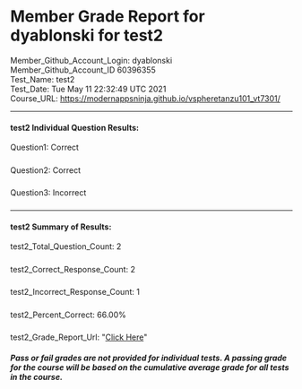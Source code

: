 # Member Grade Report for dyablonski for test2  
   
Member_Github_Account_Login: dyablonski  
Member_Github_Account_ID 60396355  
Test_Name: test2  
Test_Date: Tue May 11 22:32:49 UTC 2021  
Course_URL: https://modernappsninja.github.io/vspheretanzu101_vt7301/  
   
---  
#### test2 Individual Question Results:  
Question1: Correct  
#####  
Question2: Correct  
#####  
Question3: Incorrect  
#####  
---  
#### test2 Summary of Results:  
test2_Total_Question_Count: 2  
#####  
test2_Correct_Response_Count: 2  
#####  
test2_Incorrect_Response_Count: 1  
#####  
test2_Percent_Correct: 66.00%  
#####  
test2_Grade_Report_Url: "[Click Here](https://github.com/modernappsninjas/dyablonski/blob/main/static/userdata/courses/vspheretanzu101_vt7301/grade_report.pr231.test2.md)"
##### Pass or fail grades are not provided for individual tests. A passing grade for the course will be based on the cumulative average grade for all tests in the course.  
